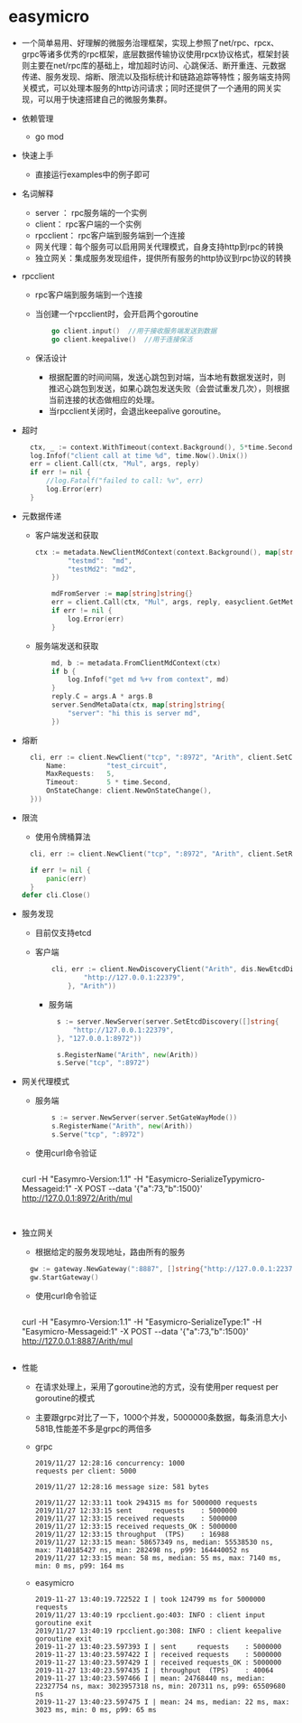 

# easymicro

- 一个简单易用、好理解的微服务治理框架，实现上参照了net/rpc、rpcx、grpc等诸多优秀的rpc框架，底层数据传输协议使用rpcx协议格式，框架封装则主要在net/rpc库的基础上，增加超时访问、心跳保活、断开重连、元数据传递、服务发现、熔断、限流以及指标统计和链路追踪等特性；服务端支持网关模式，可以处理本服务的http访问请求；同时还提供了一个通用的网关实现，可以用于快速搭建自己的微服务集群。

- 依赖管理

  - go mod

- 快速上手

  - 直接运行examples中的例子即可

- 名词解释

  - server ： rpc服务端的一个实例
  - client：  rpc客户端的一个实例
  - rpcclient： rpc客户端到服务端到一个连接
  - 网关代理：每个服务可以启用网关代理模式，自身支持http到rpc的转换
  - 独立网关：集成服务发现组件，提供所有服务的http协议到rpc协议的转换

- rpcclient

  - rpc客户端到服务端到一个连接

  - 当创建一个rpcclient时，会开启两个goroutine

    ```go
    	go client.input()  //用于接收服务端发送到数据
    	go client.keepalive()  //用于连接保活
    ```

  - 保活设计

    - 根据配置的时间间隔，发送心跳包到对端，当本地有数据发送时，则推迟心跳包到发送，如果心跳包发送失败（会尝试重发几次），则根据当前连接的状态做相应的处理。
    - 当rpcclient关闭时，会退出keepalive goroutine。

- 超时

  ```go
  	ctx, _ := context.WithTimeout(context.Background(), 5*time.Second)
  	log.Infof("client call at time %d", time.Now().Unix())
  	err = client.Call(ctx, "Mul", args, reply)
  	if err != nil {
  		//log.Fatalf("failed to call: %v", err)
  		log.Error(err)
  	}
  ```

  

- 元数据传递

  - 客户端发送和获取

    ```go
    ctx := metadata.NewClientMdContext(context.Background(), map[string]string{
    		"testmd":  "md",
    		"testMd2": "md2",
    	})
    
    	mdFromServer := map[string]string{}
    	err = client.Call(ctx, "Mul", args, reply, easyclient.GetMetadataFromServer(&mdFromServer))
    	if err != nil {
    		log.Error(err)
    	}
    ```

  - 服务端发送和获取

    ```go
    	md, b := metadata.FromClientMdContext(ctx)
    	if b {
    		log.Infof("get md %+v from context", md)
    	}
    	reply.C = args.A * args.B
    	server.SendMetaData(ctx, map[string]string{
    		"server": "hi this is server md",
    	})
    ```

- 熔断

  ```go
	cli, err := client.NewClient("tcp", ":8972", "Arith", client.SetCircuitBreaker(gobreaker.Settings{
  		Name:          "test_circuit",
		MaxRequests:   5,
  		Timeout:       5 * time.Second,
  		OnStateChange: client.NewOnStateChange(),
  	}))
  
  ```

  

- 限流

  - 使用令牌桶算法

  ```go
	cli, err := client.NewClient("tcp", ":8972", "Arith", client.SetRateLimiter(ratelimit.NewBucketWithQuantum(1*time.Second, 5, 1)))
  
  	if err != nil {
  		panic(err)
  	}
  defer cli.Close()
  ```
  
- 服务发现

  - 目前仅支持etcd

  - 客户端

    ```go
    	cli, err := client.NewDiscoveryClient("Arith", dis.NewEtcdDiscoveryMaster([]string{
        		"http://127.0.0.1:22379",
        	}, "Arith"))
    ```

    - 服务端

      ```go
       	s := server.NewServer(server.SetEtcdDiscovery([]string{
      		"http://127.0.0.1:22379",
      	}, "127.0.0.1:8972"))
      
      	s.RegisterName("Arith", new(Arith))
      	s.Serve("tcp", ":8972")
      ```

      

- 网关代理模式

  - 服务端

    ```go
    	s := server.NewServer(server.SetGateWayMode())
    	s.RegisterName("Arith", new(Arith))
    	s.Serve("tcp", ":8972")
    ```
    
  - 使用curl命令验证

    ```shell
  curl  -H "Easymro-Version:1.1" -H "Easymicro-SerializeTypymicro-Messageid:1"  -X POST --data '{"a":73,"b":1500}'  http://127.0.0.1:8972/Arith/mul
    ```
    

- 独立网关

  - 根据给定的服务发现地址，路由所有的服务

  ```go
  	gw := gateway.NewGateway(":8887", []string{"http://127.0.0.1:22379"})
  	gw.StartGateway()
  ```

  - 使用curl命令验证

    ```shell
  curl  -H "Easymro-Version:1.1" -H "Easymicro-SerializeType:1" -H "Easymicro-Messageid:1"  -X POST --data '{"a":73,"b":1500}'  http://127.0.0.1:8887/Arith/mul
    ```

- 性能

  - 在请求处理上，采用了goroutine池的方式，没有使用per request per goroutine的模式

  - 主要跟grpc对比了一下，1000个并发，5000000条数据，每条消息大小581B,性能差不多是grpc的两倍多

  - grpc

    ```
    2019/11/27 12:28:16 concurrency: 1000
    requests per client: 5000
    
    2019/11/27 12:28:16 message size: 581 bytes
    
    2019/11/27 12:33:11 took 294315 ms for 5000000 requests
    2019/11/27 12:33:15 sent     requests    : 5000000
    2019/11/27 12:33:15 received requests    : 5000000
    2019/11/27 12:33:15 received requests_OK : 5000000
    2019/11/27 12:33:15 throughput  (TPS)    : 16988
    2019/11/27 12:33:15 mean: 58657349 ns, median: 55538530 ns, max: 7140185427 ns, min: 282498 ns, p99: 164440052 ns
    2019/11/27 12:33:15 mean: 58 ms, median: 55 ms, max: 7140 ms, min: 0 ms, p99: 164 ms
    
    ```

    

  - easymicro

    ```
    2019-11-27 13:40:19.722522 I | took 124799 ms for 5000000 requests
    2019/11/27 13:40:19 rpcclient.go:403: INFO : client input goroutine exit
    2019/11/27 13:40:19 rpcclient.go:308: INFO : client keepalive goroutine exit
    2019-11-27 13:40:23.597393 I | sent     requests    : 5000000
    2019-11-27 13:40:23.597422 I | received requests    : 5000000
    2019-11-27 13:40:23.597429 I | received requests_OK : 5000000
    2019-11-27 13:40:23.597435 I | throughput  (TPS)    : 40064
    2019-11-27 13:40:23.597466 I | mean: 24768440 ns, median: 22327754 ns, max: 3023957318 ns, min: 207311 ns, p99: 65509680 ns
    2019-11-27 13:40:23.597475 I | mean: 24 ms, median: 22 ms, max: 3023 ms, min: 0 ms, p99: 65 ms
    ```

    
